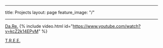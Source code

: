 ----

title: Projects
layout: page
feature_image: "/"

---
[Da.Re.](https://dare-project.eu)
{% include video.html id="https://www.youtube.com/watch?v=kcZ2k14EPvM" %}

[T.R.E.E.](https://opencoesione.gov.it/it/progetti/5ma10458/)

